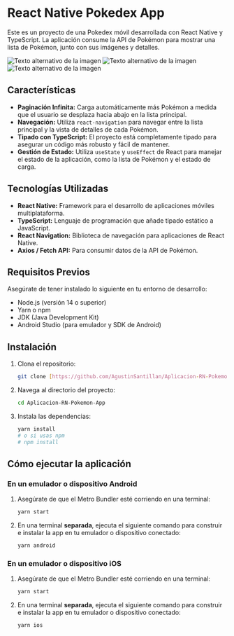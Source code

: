 # React Native Pokedex App

Este es un proyecto de una Pokedex móvil desarrollada con React Native y TypeScript. La aplicación consume la API de Pokémon para mostrar una lista de Pokémon, junto con sus imágenes y detalles.

![Texto alternativo de la imagen](src/assets/ImageApp01.png)
![Texto alternativo de la imagen](src/assets/ImageApp02.png)
![Texto alternativo de la imagen](src/assets/ImageApp03.png)

## Características

-   **Paginación Infinita:** Carga automáticamente más Pokémon a medida que el usuario se desplaza hacia abajo en la lista principal.
-   **Navegación:** Utiliza `react-navigation` para navegar entre la lista principal y la vista de detalles de cada Pokémon.
-   **Tipado con TypeScript:** El proyecto está completamente tipado para asegurar un código más robusto y fácil de mantener.
-   **Gestión de Estado:** Utiliza `useState` y `useEffect` de React para manejar el estado de la aplicación, como la lista de Pokémon y el estado de carga.

## Tecnologías Utilizadas

-   **React Native:** Framework para el desarrollo de aplicaciones móviles multiplataforma.
-   **TypeScript:** Lenguaje de programación que añade tipado estático a JavaScript.
-   **React Navigation:** Biblioteca de navegación para aplicaciones de React Native.
-   **Axios / Fetch API:** Para consumir datos de la API de Pokémon.

## Requisitos Previos

Asegúrate de tener instalado lo siguiente en tu entorno de desarrollo:

-   Node.js (versión 14 o superior)
-   Yarn o npm
-   JDK (Java Development Kit)
-   Android Studio (para emulador y SDK de Android)

## Instalación

1.  Clona el repositorio:
    ```bash
    git clone [https://github.com/AgustinSantillan/Aplicacion-RN-Pokemon-App.git](https://github.com/AgustinSantillan/Aplicacion-RN-Pokemon-App.git)
    ```

2.  Navega al directorio del proyecto:
    ```bash
    cd Aplicacion-RN-Pokemon-App
    ```

3.  Instala las dependencias:
    ```bash
    yarn install
    # o si usas npm
    # npm install
    ```

## Cómo ejecutar la aplicación

### En un emulador o dispositivo Android

1.  Asegúrate de que el Metro Bundler esté corriendo en una terminal:
    ```bash
    yarn start
    ```

2.  En una terminal **separada**, ejecuta el siguiente comando para construir e instalar la app en tu emulador o dispositivo conectado:
    ```bash
    yarn android
    ```

### En un emulador o dispositivo iOS

1.  Asegúrate de que el Metro Bundler esté corriendo en una terminal:
    ```bash
    yarn start
    ```

2.  En una terminal **separada**, ejecuta el siguiente comando para construir e instalar la app en tu emulador o dispositivo conectado:
    ```bash
    yarn ios
    ```
